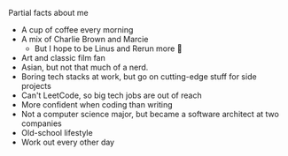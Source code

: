 Partial facts about me

- A cup of coffee every morning
- A mix of Charlie Brown and Marcie
  - But I hope to be Linus and Rerun more 🥰
- Art and classic film fan
- Asian, but not that much of a nerd.
- Boring tech stacks at work, but go on cutting-edge stuff for side projects
- Can't LeetCode, so big tech jobs are out of reach
- More confident when coding than writing
- Not a computer science major, but became a software architect at two companies
- Old-school lifestyle
- Work out every other day
